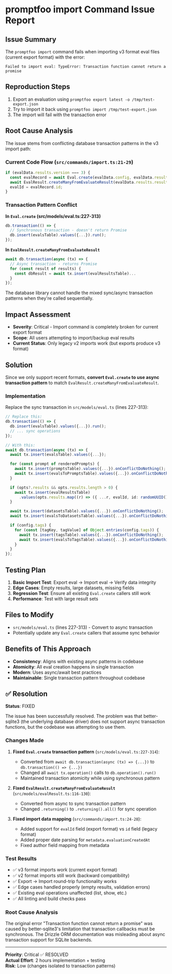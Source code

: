 # promptfoo import Command Issue Report

## Issue Summary

The `promptfoo import` command fails when importing v3 format eval files (current export format) with the error:

```
Failed to import eval: TypeError: Transaction function cannot return a promise
```

## Reproduction Steps

1. Export an evaluation using `promptfoo export latest -o /tmp/test-export.json`
2. Try to import it back using `promptfoo import /tmp/test-export.json`
3. The import will fail with the transaction error

## Root Cause Analysis

The issue stems from conflicting database transaction patterns in the v3 import path:

### Current Code Flow (`src/commands/import.ts:21-29`)

```typescript
if (evalData.results.version === 3) {
  const evalRecord = await Eval.create(evalData.config, evalData.results.prompts, {...});
  await EvalResult.createManyFromEvaluateResult(evalData.results.results, evalRecord.id);
  evalId = evalRecord.id;
}
```

### Transaction Pattern Conflict

**In `Eval.create` (src/models/eval.ts:227-313)**

```typescript
db.transaction(() => {
  // Synchronous transaction - doesn't return Promise
  db.insert(evalsTable).values({...}).run();
});
```

**In `EvalResult.createManyFromEvaluateResult`**

```typescript
await db.transaction(async (tx) => {
  // Async transaction - returns Promise
  for (const result of results) {
    const dbResult = await tx.insert(evalResultsTable)...
  }
});
```

The database library cannot handle the mixed sync/async transaction patterns when they're called sequentially.

## Impact Assessment

- **Severity**: Critical - Import command is completely broken for current export format
- **Scope**: All users attempting to import/backup eval results
- **Current Status**: Only legacy v2 imports work (but exports produce v3 format)

## Solution

Since we only support recent formats, **convert `Eval.create` to use async transaction pattern** to match `EvalResult.createManyFromEvaluateResult`.

### Implementation

Replace the sync transaction in `src/models/eval.ts` (lines 227-313):

```typescript
// Replace this:
db.transaction(() => {
  db.insert(evalsTable).values({...}).run();
  // ... sync operations
});

// With this:
await db.transaction(async (tx) => {
  await tx.insert(evalsTable).values({...});

  for (const prompt of renderedPrompts) {
    await tx.insert(promptsTable).values({...}).onConflictDoNothing();
    await tx.insert(evalsToPromptsTable).values({...}).onConflictDoNothing();
  }

  if (opts?.results && opts.results.length > 0) {
    await tx.insert(evalResultsTable)
      .values(opts.results.map((r) => ({ ...r, evalId, id: randomUUID() })));
  }

  await tx.insert(datasetsTable).values({...}).onConflictDoNothing();
  await tx.insert(evalsToDatasetsTable).values({...}).onConflictDoNothing();

  if (config.tags) {
    for (const [tagKey, tagValue] of Object.entries(config.tags)) {
      await tx.insert(tagsTable).values({...}).onConflictDoNothing();
      await tx.insert(evalsToTagsTable).values({...}).onConflictDoNothing();
    }
  }
});
```

## Testing Plan

1. **Basic Import Test**: Export eval → Import eval → Verify data integrity
2. **Edge Cases**: Empty results, large datasets, missing fields
3. **Regression Test**: Ensure all existing `Eval.create` callers still work
4. **Performance**: Test with large result sets

## Files to Modify

- `src/models/eval.ts` (lines 227-313) - Convert to async transaction
- Potentially update any `Eval.create` callers that assume sync behavior

## Benefits of This Approach

- **Consistency**: Aligns with existing async patterns in codebase
- **Atomicity**: All eval creation happens in single transaction
- **Modern**: Uses async/await best practices
- **Maintainable**: Single transaction pattern throughout codebase

## ✅ Resolution

**Status**: FIXED

The issue has been successfully resolved. The problem was that better-sqlite3 (the underlying database driver) does not support async transaction functions, but the codebase was attempting to use them.

### Changes Made

1. **Fixed `Eval.create` transaction pattern** (`src/models/eval.ts:227-314`):
   - Converted from `await db.transaction(async (tx) => {...})` to `db.transaction(() => {...})`
   - Changed all `await tx.operation()` calls to `db.operation().run()`
   - Maintained transaction atomicity while using synchronous pattern

2. **Fixed `EvalResult.createManyFromEvaluateResult`** (`src/models/evalResult.ts:116-130`):
   - Converted from async to sync transaction pattern
   - Changed `.returning()` to `.returning().all()` for sync operation

3. **Fixed import data mapping** (`src/commands/import.ts:24-28`):
   - Added support for `evalId` field (export format) vs `id` field (legacy format)
   - Added proper date parsing for `metadata.evaluationCreatedAt`
   - Fixed author field mapping from metadata

### Test Results

- ✅ v3 format imports work (current export format)
- ✅ v2 format imports still work (backward compatibility)
- ✅ Export → Import round-trip functionality works
- ✅ Edge cases handled properly (empty results, validation errors)
- ✅ Existing eval operations unaffected (list, show, etc.)
- ✅ All linting and build checks pass

### Root Cause Analysis

The original error "Transaction function cannot return a promise" was caused by better-sqlite3's limitation that transaction callbacks must be synchronous. The Drizzle ORM documentation was misleading about async transaction support for SQLite backends.

---

**Priority**: Critical ✅ RESOLVED  
**Actual Effort**: 2 hours implementation + testing  
**Risk**: Low (changes isolated to transaction patterns)
